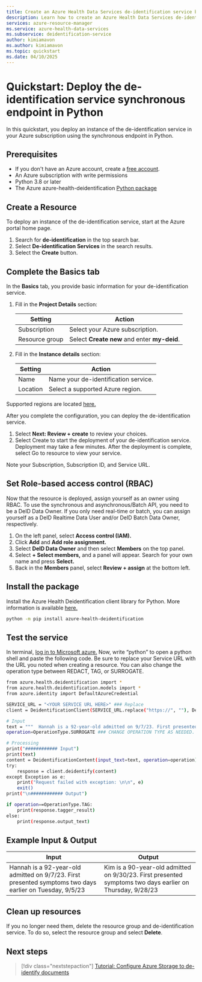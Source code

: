 ```yaml
---
title: Create an Azure Health Data Services de-identification service by using the synchronous endpoint in Python
description: Learn how to create an Azure Health Data Services de-identification service by using the synchronous endpoint in Python
services: azure-resource-manager
ms.service: azure-health-data-services
ms.subservice: deidentification-service
author: kimiamavon
ms.author: kimiamavon
ms.topic: quickstart
ms.date: 04/10/2025
---
```


# Quickstart: Deploy the de-identification service synchronous endpoint in Python

In this quickstart, you deploy an instance of the de-identification service in your Azure subscription using the synchronous endpoint in Python. 

## Prerequisites

- If you don't have an Azure account, create a [free account](https://azure.microsoft.com/free/?WT.mc_id=A261C142F).
- An Azure subscription with write permissions
- Python 3.8 or later  
- The Azure azure-health-deidentification [Python package](https://learn.microsoft.com/python/api/overview/azure/health-deidentification-readme?view=azure-python-preview)


## Create a Resource

To deploy an instance of the de-identification service, start at the Azure portal home page.

1. Search for **de-identification** in the top search bar.
1. Select **De-identification Services** in the search results.
1. Select the **Create** button.

## Complete the Basics tab

In the **Basics** tab, you provide basic information for your de-identification service.

1. Fill in the **Project Details** section:

   | Setting        | Action                                       |
   |----------------|----------------------------------------------|
   | Subscription   | Select your Azure subscription.              |
   | Resource group | Select **Create new** and enter **my-deid**. |

1. Fill in the **Instance details** section:

   | Setting        | Action                                       |
   |----------------|----------------------------------------------|
   | Name           | Name your de-identification service.          |
   | Location       | Select a supported Azure region. |

Supported regions are located [here.](https://azure.microsoft.com/explore/global-infrastructure/products-by-region/table)

After you complete the configuration, you can deploy the de-identification service.

1. Select **Next: Review + create** to review your choices.
1. Select Create to start the deployment of your de-identification service. Deployment may take a few minutes. After the deployment is complete, select Go to resource to view your service.

Note your Subscription, Subscription ID, and Service URL.

## Set Role-based access control (RBAC)

Now that the resource is deployed, assign yourself as an owner using RBAC. To use the synchronous and asynchronous/Batch API, you need to be a DeID Data Owner. If you only need real-time or batch, you can assign yourself as a DeID Realtime Data User and/or DeID Batch Data Owner, respectively.

1. On the left panel, select **Access control (IAM).** 
1. Click **Add** and **Add role assignment.** 
1. Select **DeID Data Owner** and then select **Members** on the top panel. 
1. Select **+ Select members,** and a panel will appear. Search for your own name and press **Select.** 
1. Back in the **Members** panel, select **Review + assign** at the bottom left.

## Install the package

Install the Azure Health Deidentification client library for Python. More information is available [here.](https://learn.microsoft.com/python/api/overview/azure/health-deidentification-readme?view=azure-python-preview)

```Bash
python -m pip install azure-health-deidentification
```

## Test the service
In terminal, [log in to Microsoft azure.](https://learn.microsoft.com/cli/azure/authenticate-azure-cli) 
Now, write “python” to open a python shell and paste the following code. 
Be sure to replace your Service URL with the URL you noted when creating a resource. 
You can also change the operation type between REDACT, TAG, or SURROGATE.

```Bash
from azure.health.deidentification import *  
from azure.health.deidentification.models import *  
from azure.identity import DefaultAzureCredential  

SERVICE_URL = "<YOUR SERVICE URL HERE>" ### Replace 
client = DeidentificationClient(SERVICE_URL.replace("https://", ""), DefaultAzureCredential())  

# Input  
text = """  Hannah is a 92-year-old admitted on 9/7/23. First presented symptoms two days earlier on Tuesday, 9/5/23 """  
operation=OperationType.SURROGATE ### CHANGE OPERATION TYPE AS NEEDED. Options include OperationType.TAG, OperationType.REDACT, and OperationType.SURROGATE    

# Processing  
print("############ Input")  
print(text)  
content = DeidentificationContent(input_text=text, operation=operation)  
try: 
    response = client.deidentify(content) 
except Exception as e: 
    print("Request failed with exception: \n\n", e) 
    exit() 
print("\n############ Output")  

if operation==OperationType.TAG:  
    print(response.tagger_result)  
else:  
    print(response.output_text)  

```

## Example Input & Output

   | Input        | Output          |
   |----------------|---------|
   | Hannah is a 92-year-old admitted on 9/7/23. First presented symptoms two days earlier on Tuesday, 9/5/23           | Kim is a 90-year-old admitted on 9/30/23. First presented symptoms two days earlier on Thursday, 9/28/23          |

## Clean up resources

If you no longer need them, delete the resource group and de-identification service. To do so, select the resource group and select **Delete**.

## Next steps

> [!div class="nextstepaction"]
> [Tutorial: Configure Azure Storage to de-identify documents](configure-storage.md)
